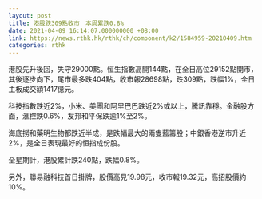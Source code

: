 ```yaml
---
layout: post
title: 港股跌309點收市　本周累跌0.8%
date: 2021-04-09 16:14:07.000000000 +08:00
link: https://news.rthk.hk/rthk/ch/component/k2/1584959-20210409.htm
categories: rthk
---
```


港股先升後回，失守29000點。恒生指數高開144點，在全日高位29152點開市，其後逐步向下，尾市最多跌404點，收市報28698點，跌309點，跌幅1%，全日主板成交額1417億元。

科技指數跌近2%，小米、美團和阿里巴巴跌近2%或以上，騰訊靠穩。金融股方面，滙控跌0.6%，友邦和平保跌逾1%至2%。

海底撈和藥明生物都跌近半成，是跌幅最大的兩隻藍籌股；中銀香港逆市升近2%，是全日表現最好的恒指成份股。

全星期計，港股累計跌240點，跌幅0.8%。

另外，聯易融科技首日掛牌，股價高見19.98元，收市報19.32元，高招股價約10%。
